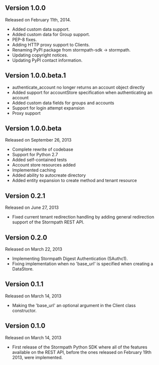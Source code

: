 Version 1.0.0
-------------

Released on February 11th, 2014.

- Added custom data support.
- Added custom data for Group support.
- PEP-8 fixes.
- Adding HTTP proxy support to Clients.
- Renaming PyPI package from stormpath-sdk -> stormpath.
- Updating copyright notices.
- Updating PyPI contact information.

Version 1.0.0.beta.1
--------------------

- authenticate_account no longer returns an account object directly
- Added support for accountStore specification when authenticating an account
- Added custom data fields for groups and accounts
- Support for login attempt expansion
- Proxy support

Version 1.0.0.beta
------------------

Released on September 26, 2013

- Complete rewrite of codebase
- Support for Python 2.7
- Added self-contained tests
- Account store resources added
- Implemented caching
- Added ability to autocreate directory
- Added entity expansion to create method and tenant resource

Version 0.2.1
-------------

Released on June 27, 2013

- Fixed current tenant redirection handling by adding general redirection support of the Stormpath REST API.


Version 0.2.0
-------------

Released on March 22, 2013

- Implementing Stormpath Digest Authentication (SAuthc1).
- Fixing implementation when no 'base_url' is specified when creating a DataStore.

Version 0.1.1
-------------

Released on March 14, 2013

- Making the 'base_url' an optional argument in the Client class constructor.

Version 0.1.0
-------------

Released on March 14, 2013

- First release of the Stormpath Python SDK where all of the features available on the REST API, before the ones released on February 19th 2013, were implemented.
